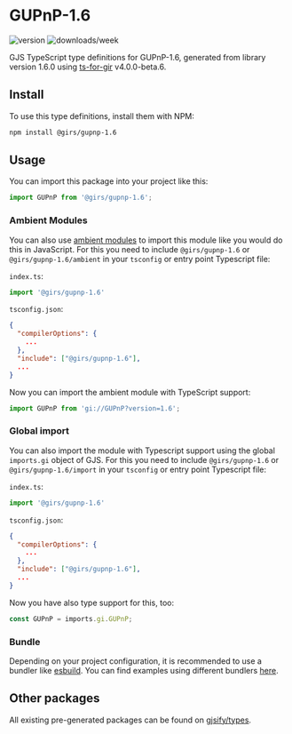
# GUPnP-1.6

![version](https://img.shields.io/npm/v/@girs/gupnp-1.6)
![downloads/week](https://img.shields.io/npm/dw/@girs/gupnp-1.6)


GJS TypeScript type definitions for GUPnP-1.6, generated from library version 1.6.0 using [ts-for-gir](https://github.com/gjsify/ts-for-gir) v4.0.0-beta.6.


## Install

To use this type definitions, install them with NPM:
```bash
npm install @girs/gupnp-1.6
```

## Usage

You can import this package into your project like this:
```ts
import GUPnP from '@girs/gupnp-1.6';
```

### Ambient Modules

You can also use [ambient modules](https://github.com/gjsify/ts-for-gir/tree/main/packages/cli#ambient-modules) to import this module like you would do this in JavaScript.
For this you need to include `@girs/gupnp-1.6` or `@girs/gupnp-1.6/ambient` in your `tsconfig` or entry point Typescript file:

`index.ts`:
```ts
import '@girs/gupnp-1.6'
```

`tsconfig.json`:
```json
{
  "compilerOptions": {
    ...
  },
  "include": ["@girs/gupnp-1.6"],
  ...
}
```

Now you can import the ambient module with TypeScript support: 

```ts
import GUPnP from 'gi://GUPnP?version=1.6';
```

### Global import

You can also import the module with Typescript support using the global `imports.gi` object of GJS.
For this you need to include `@girs/gupnp-1.6` or `@girs/gupnp-1.6/import` in your `tsconfig` or entry point Typescript file:

`index.ts`:
```ts
import '@girs/gupnp-1.6'
```

`tsconfig.json`:
```json
{
  "compilerOptions": {
    ...
  },
  "include": ["@girs/gupnp-1.6"],
  ...
}
```

Now you have also type support for this, too:

```ts
const GUPnP = imports.gi.GUPnP;
```

### Bundle

Depending on your project configuration, it is recommended to use a bundler like [esbuild](https://esbuild.github.io/). You can find examples using different bundlers [here](https://github.com/gjsify/ts-for-gir/tree/main/examples).

## Other packages

All existing pre-generated packages can be found on [gjsify/types](https://github.com/gjsify/types).

